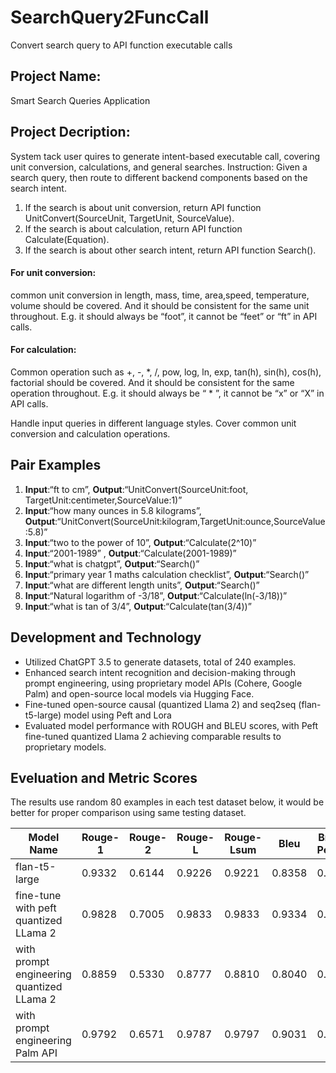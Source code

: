 # SearchQuery2FuncCall
Convert search query to API function executable calls

## Project Name: 
Smart Search Queries Application

## Project Decription:
System tack  user quires to generate intent-based executable call, covering unit conversion, calculations, and general searches. 
Instruction: Given a search query, then route to different backend components based on the search intent.
1. If the search is about unit conversion, return API function UnitConvert(SourceUnit, TargetUnit, SourceValue).
2. If the search is about calculation, return API function Calculate(Equation).
3. If the search is about other search intent, return API function Search().

#### For unit conversion:
common unit conversion in length, mass, time, area,speed, temperature, volume should be covered. And it should be consistent for the same unit throughout. E.g. it should always be “foot”, it cannot be “feet” or “ft” in API calls.

#### For calculation:
Common operation such as +, -, *, /, pow, log, ln, exp, tan(h), sin(h), cos(h), factorial should be covered. And it should be consistent for the same operation throughout. E.g. it should always be “ * ”, it cannot be “x” or “X” in API calls.

Handle input queries in different language styles. Cover common unit conversion and calculation operations.

## Pair Examples
1. **Input**:“ft to cm”, **Output**:“UnitConvert(SourceUnit:foot, TargetUnit:centimeter,SourceValue:1)”
2. **Input**:“how many ounces in 5.8 kilograms”, **Output**:“UnitConvert(SourceUnit:kilogram,TargetUnit:ounce,SourceValue:5.8)”
3. **Input**:“two to the power of 10”, **Output**:“Calculate(2^10)”
4. **Input**:“2001-1989” , **Output**:“Calculate(2001-1989)”
5. **Input**:“what is chatgpt”, **Output**:“Search()”
6. **Input**:“primary year 1 maths calculation checklist”, **Output**:“Search()”
7. **Input**:“what are different length units”, **Output**:“Search()”
8. **Input**:“Natural logarithm of -3/18”, **Output**:“Calculate(ln(-3/18))”
9. **Input**:“what is tan of 3/4”, **Output**:“Calculate(tan(3/4))”


## Development and Technology
* Utilized ChatGPT 3.5 to generate datasets, total of 240 examples.
* Enhanced search intent recognition and decision-making through prompt engineering, using proprietary model APIs (Cohere, Google Palm) and open-source local models via Hugging Face.
* Fine-tuned open-source causal (quantized Llama 2) and seq2seq (flan-t5-large) model using Peft and Lora
* Evaluated model performance with ROUGH and BLEU scores, with Peft fine-tuned quantized Llama 2 achieving comparable results to proprietary models.

## Eveluation and Metric Scores
The results use random 80 examples in each test dataset below, it would be better for proper comparison using same testing dataset. 

| Model Name                                  | Rouge-1   | Rouge-2   | Rouge-L   | Rouge-Lsum   | Bleu   | Brevity Penalty   | Length Ratio   | Translation Length   | Reference Length   |
|---------------------------------------------|----------|----------|----------|--------------|-------|-------------------|---------------|----------------------|---------------------|
| flan-t5-large                               | 0.9332   | 0.6144   | 0.9226   | 0.9221       | 0.8358| 0.9746            | 0.9749        | 662                | 679               |
| fine-tune with peft quantized LLama 2       | 0.9828   | 0.7005   | 0.9833   | 0.9833       | 0.9334| 0.9669            | 0.9675        | 684                | 707               |
| with prompt engineering quantized LLama 2   | 0.8859   | 0.5330   | 0.8777   | 0.8810       | 0.8040| 0.9372            | 0.9391        | 617                | 657               |
| with prompt engineering Palm API             | 0.9792   | 0.6571   | 0.9787   | 0.9797       | 0.9031| 0.9851            | 0.9852        | 665                | 675               |

